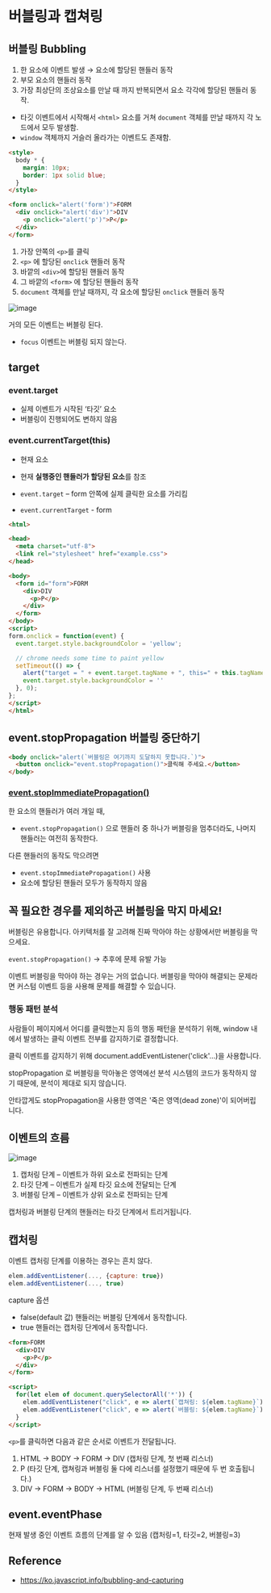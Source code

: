 # 버블링과 캡쳐링

## 버블링 Bubbling
1. 한 요소에 이벤트 발생 → 요소에 할당된 핸들러 동작
2. 부모 요소의 핸들러 동작 
3. 가장 최상단의 조상요소를 만날 때 까지 반복되면서 요소 각각에 할당된 핸들러 동작.

- 타깃 이벤트에서 시작해서 `<html>` 요소를 거쳐 `document` 객체를 만날 때까지 각 노드에서 모두 발생함.
- `window` 객체까지 거슬러 올라가는 이벤트도 존재함.

```html
<style>
  body * {
    margin: 10px;
    border: 1px solid blue;
  }
</style>

<form onclick="alert('form')">FORM
  <div onclick="alert('div')">DIV
    <p onclick="alert('p')">P</p>
  </div>
</form>
```

1. 가장 안쪽의 `<p>`를 클릭
2. `<p>` 에 할당된 `onclick` 핸들러 동작
3. 바깥의 `<div>`에 할당된 핸들러 동작
4. 그 바깥의 `<form>` 에 할당된 핸들러 동작
5. `document` 객체를 만날 때까지, 각 요소에 할당된 `onclick` 핸들러 동작

![image](https://user-images.githubusercontent.com/31977543/100100889-d64fcb80-2ea4-11eb-9bdd-7a69f112fcb3.png)

거의 모든 이벤트는 버블링 된다.
- `focus` 이벤트는 버블링 되지 않는다.
 
## target
### event.target
- 실제 이벤트가 시작된 ‘타깃’ 요소
- 버블링이 진행되어도 변하지 않음

### event.currentTarget(this)
- 현재 요소
- 현재 **실행중인 핸들러가 할당된 요소**를 참조

- `event.target` – form 안쪽에 실제 클릭한 요소를 가리킴
- `event.currentTarget` - form
```html
<html>

<head>
  <meta charset="utf-8">
  <link rel="stylesheet" href="example.css">
</head>

<body>
  <form id="form">FORM
    <div>DIV
      <p>P</p>
    </div>
  </form>
</body>
<script>
form.onclick = function(event) {
  event.target.style.backgroundColor = 'yellow';

  // chrome needs some time to paint yellow
  setTimeout(() => {
    alert("target = " + event.target.tagName + ", this=" + this.tagName);
    event.target.style.backgroundColor = ''
  }, 0);
};
</script>
</html>
```

## event.stopPropagation 버블링 중단하기
```html
<body onclick="alert(`버블링은 여기까지 도달하지 못합니다.`)">
  <button onclick="event.stopPropagation()">클릭해 주세요.</button>
</body>
```

### [event.stopImmediatePropagation()](https://developer.mozilla.org/ko/docs/Web/API/Event/stopImmediatePropagation)
한 요소의 핸들러가 여러 개일 때, 
- `event.stopPropagation()` 으로 핸들러 중 하나가 버블링을 멈추더라도, 나머지 핸들러는 여전히 동작한다.

다른 핸들러의 동작도 막으려면 
- `event.stopImmediatePropagation()` 사용
- 요소에 할당된 핸들러 모두가 동작하지 않음

## 꼭 필요한 경우를 제외하곤 버블링을 막지 마세요!
버블링은 유용합니다. 아키텍처를 잘 고려해 진짜 막아야 하는 상황에서만 버블링을 막으세요.

`event.stopPropagation()`  → 추후에 문제 유발 가능

이벤트 버블링을 막아야 하는 경우는 거의 없습니다. 
버블링을 막아야 해결되는 문제라면 커스텀 이벤트 등을 사용해 문제를 해결할 수 있습니다.

### 행동 패턴 분석
사람들이 페이지에서 어디를 클릭했는지 등의 행동 패턴을 분석하기 위해, 
window 내에서 발생하는 클릭 이벤트 전부를 감지하기로 결정합니다. 

클릭 이벤트를 감지하기 위해 document.addEventListener('click'…)을 사용합니다.

stopPropagation 로 버블링을 막아놓은 영역에선 분석 시스템의 코드가 동작하지 않기 때문에, 
분석이 제대로 되지 않습니다.
 
안타깝게도 stopPropagation을 사용한 영역은 '죽은 영역(dead zone)'이 되어버립니다.

## 이벤트의 흐름
![image](https://user-images.githubusercontent.com/31977543/100105281-8542d600-2eaa-11eb-9b68-9b59c0e70f63.png)

1. 캡처링 단계 – 이벤트가 하위 요소로 전파되는 단계
2. 타깃 단계 – 이벤트가 실제 타깃 요소에 전달되는 단계
3. 버블링 단계 – 이벤트가 상위 요소로 전파되는 단계

캡처링과 버블링 단계의 핸들러는 타깃 단계에서 트리거됩니다.

## 캡처링
이벤트 캡처링 단계를 이용하는 경우는 흔치 않다.

```javascript
elem.addEventListener(..., {capture: true})
elem.addEventListener(..., true)
```

capture 옵션
- false(default 값) 핸들러는 버블링 단계에서 동작합니다.
- true 핸들러는 캡처링 단계에서 동작합니다.


```html
<form>FORM
  <div>DIV
    <p>P</p>
  </div>
</form>

<script>
  for(let elem of document.querySelectorAll('*')) {
    elem.addEventListener("click", e => alert(`캡쳐링: ${elem.tagName}`), true);
    elem.addEventListener("click", e => alert(`버블링: ${elem.tagName}`));
  }
</script>
```

`<p>`를 클릭하면 다음과 같은 순서로 이벤트가 전달됩니다.

1. HTML → BODY → FORM → DIV (캡처링 단계, 첫 번째 리스너)
2. P (타깃 단계, 캡쳐링과 버블링 둘 다에 리스너를 설정했기 때문에 두 번 호출됩니다.)
3. DIV → FORM → BODY → HTML (버블링 단계, 두 번째 리스너)

## event.eventPhase
현재 발생 중인 이벤트 흐름의 단계를 알 수 있음 (캡처링=1, 타깃=2, 버블링=3)


Reference
--
- https://ko.javascript.info/bubbling-and-capturing
